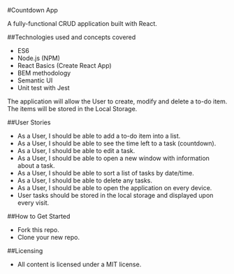 #Countdown App

A fully-functional CRUD application built with React.

##Technologies used and concepts covered

* ES6
* Node.js (NPM)
* React Basics (Create React App)
* BEM methodology
* Semantic UI
* Unit test with Jest


The application will allow the User to create, modify and delete a to-do item. The items will be stored in the Local Storage.

##User Stories

* As a User, I should be able to add a to-do item into a list.
* As a User, I should be able to see the time left to a task (countdown).
* As a User, I should be able to edit a task.
* As a User, I should be able to open a new window with information about a task.
* As a User, I should be able to sort a list of tasks by date/time.
* As a User, I should be able to delete any tasks.
* As a User, I should be able to open the application on every device.
* User tasks should be stored in the local storage and displayed upon every visit.

##How to Get Started

* Fork this repo.
* Clone your new repo.

##Licensing
* All content is licensed under a MIT license.
